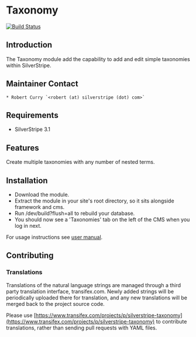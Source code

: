 # Taxonomy

[![Build Status](https://secure.travis-ci.org/silverstripe-labs/silverstripe-taxonomy.png)](http://travis-ci.org/silverstripe-labs/silverstripe-taxonomy)

## Introduction

The Taxonomy module add the capability to add and edit simple taxonomies within SilverStripe.

## Maintainer Contact

	* Robert Curry `<robert (at) silverstripe (dot) com>`

## Requirements

 * SilverStripe 3.1

## Features

Create multiple taxonomies with any number of nested terms.

## Installation

 * Download the module.
 * Extract the module in your site's root directory, so it sits alongside framework and cms.
 * Run /dev/build?flush=all to rebuild your database.
 * You should now see a 'Taxonomies' tab on the left of the CMS when you log in next.

For usage instructions see [user manual](docs/en/user.md).

## Contributing

### Translations

Translations of the natural language strings are managed through a third party translation interface, transifex.com. Newly added strings will be periodically uploaded there for translation, and any new translations will be merged back to the project source code.

Please use [https://www.transifex.com/projects/p/silverstripe-taxonomy](https://www.transifex.com/projects/p/silverstripe-taxonomy) to contribute translations, rather than sending pull requests with YAML files.
